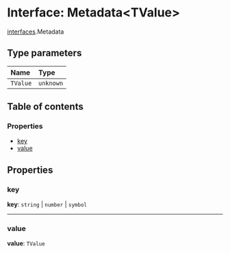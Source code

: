 # Interface: Metadata\<TValue>

[interfaces](/en/auto-docs/editor/modules/interfaces.md).Metadata

## Type parameters

| Name | Type |
| :------ | :------ |
| `TValue` | `unknown` |

## Table of contents

### Properties

* [key](/en/auto-docs/editor/interfaces/interfaces.Metadata.md#key)
* [value](/en/auto-docs/editor/interfaces/interfaces.Metadata.md#value)

## Properties

### key

**key**: `string` | `number` | `symbol`

***

### value

**value**: `TValue`

